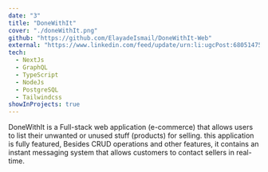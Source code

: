 ```yaml
---
date: "3"
title: "DoneWithIt"
cover: "./doneWithIt.png"
github: "https://github.com/ElayadeIsmail/DoneWithIt-Web"
external: "https://www.linkedin.com/feed/update/urn:li:ugcPost:6805147533032075264/"
tech:
  - NextJs
  - GraphQL
  - TypeScript
  - NodeJs
  - PostgreSQL
  - Tailwindcss
showInProjects: true
---
```


DoneWithIt is a Full-stack web application (e-commerce) that allows users to list their unwanted or unused stuff (products) for selling. this application is fully featured, Besides CRUD operations and other features, it contains an instant messaging system that allows customers to contact sellers in real-time.
